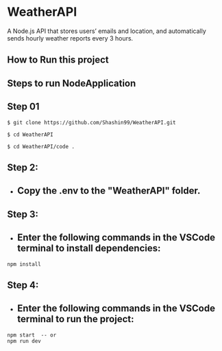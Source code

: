 # WeatherAPI

A Node.js API that stores users’ emails and location, and automatically sends hourly weather reports every 3 hours.

<h2>How to Run this project</h2>

## **Steps to run NodeApplication**

## Step 01

```
$ git clone https://github.com/Shashin99/WeatherAPI.git
```

```
$ cd WeatherAPI
```

```
$ cd WeatherAPI/code .
```

## Step 2:

- ## Copy the .env to the "WeatherAPI" folder.

## Step 3:

- ## Enter the following commands in the VSCode terminal to install dependencies:

```
npm install
```

## Step 4:

- ## Enter the following commands in the VSCode terminal to run the project:

```
npm start  -- or
npm run dev
```